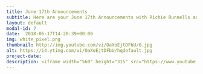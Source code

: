 ```yaml
---
title: June 17th Announcements
subtitle: Here are your June 17th Announcements with Richie Runnells and Alayna Boer.  Happy Father's Day!
layout: default
modal-id: 7 
date:  2018-06-17T14:20:39+00:00
img: white_pixel.png
thumbnail: http://img.youtube.com/vi/OaXoEjtDFbU/0.jpg
alt: https://i4.ytimg.com/vi/OaXoEjtDFbU/hqdefault.jpg
project-date: 
description: <iframe width="560" height="315" src="https://www.youtube.com/embed/OaXoEjtDFbU" frameborder="0" allowfullscreen></iframe> 
---
```


